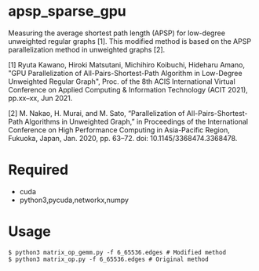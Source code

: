 # apsp_sparse_gpu

Measuring the average shortest path length (APSP) for low-degree unweighted regular graphs \[1\].
This modified method is based on the APSP parallelization method in unweighted graphs \[2\].

\[1\] Ryuta Kawano, Hiroki Matsutani, Michihiro Koibuchi, Hideharu Amano, "GPU Parallelization of All-Pairs-Shortest-Path Algorithm in Low-Degree Unweighted Regular Graph", Proc. of the 8th ACIS International Virtual Conference on Applied Computing & Information Technology (ACIT 2021), pp.xx–xx, Jun 2021.

\[2\] M. Nakao, H. Murai, and M. Sato, “Parallelization of All-Pairs-Shortest-Path Algorithms in Unweighted Graph,” in Proceedings of the International Conference on High Performance Computing in Asia-Pacific Region, Fukuoka, Japan, Jan. 2020, pp. 63–72. doi: 10.1145/3368474.3368478.

# Required
* cuda
* python3,pycuda,networkx,numpy

# Usage
    $ python3 matrix_op_gemm.py -f 6_65536.edges # Modified method
    $ python3 matrix_op.py -f 6_65536.edges # Original method
    
